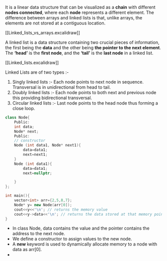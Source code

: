 It is a linear data structure that can be visualized as a **chain** with different **nodes connected**, where each **node** represents a different element. The difference between arrays and linked lists is that, unlike arrays, the elements are not stored at a contiguous location.

[[Linked_lists_vs_arrays.excalidraw]]

A linked list is a data structure containing two crucial pieces of information, the first being the **data** and the other being **the pointer to the next element**. The **‘head’** is the **first node**, and the **‘tail’** is the **last node** in a linked list.

[[Linked_lists.excalidraw]]

Linked Lists are of two types :-

1. Singly linked lists :- Each node points to next node in sequence. Transversal is in unidirectional from head to tail.
2. Doubly linked lists :- Each node points to both next and previous node this providing bidirectional transversal.
3. Circular linked lists :- Last node points to the head node thus forming a close loop.

~~~cpp
class Node{
    Public: 
    int data; 
    Node* next;
    Public:
    // constructor
    Node (int data1, Node* next1){
        data=data1; 
        next=next1; 
    }
    Node (int data1){
        data=data1; 
        next=nullptr; 

    }
};

int main(){
    vector<int> arr={2,5,8,7};
    Node* y= new Node(arr[0]);
    cout<<y<<'\n'; // returns the memory value
    cout<<y->data<<'\n'; // returns the data stored at that memory point
}
~~~

- In class Node, data contains the value and the pointer contains the address to the next node.
- We define a constructor to assign values to the new node.
- A **new** keyword is used to dynamically allocate memory to a node with data as arr[0].
- 